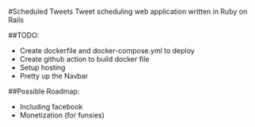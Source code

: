 #Scheduled Tweets
Tweet scheduling web application written in Ruby on Rails

##TODO: 
- Create dockerfile and docker-compose.yml to deploy
- Create github action to build docker file
- Setup hosting
- Pretty up the Navbar

##Possible Roadmap: 
- Including facebook
- Monetization (for funsies)